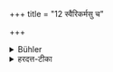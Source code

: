 +++
title = "12 स्वैरिकर्मसु च"

+++

<details><summary>Bühler</summary>

12. And whilst performing acts for his pleasure,
</details>

<details><summary>हरदत्त-टीका</summary>

## सूत्रम्
स्वैरिकर्मसु च ॥१०॥  
## टिप्पनी
नाधीयीतेत्येव ॥१०॥
</details>
